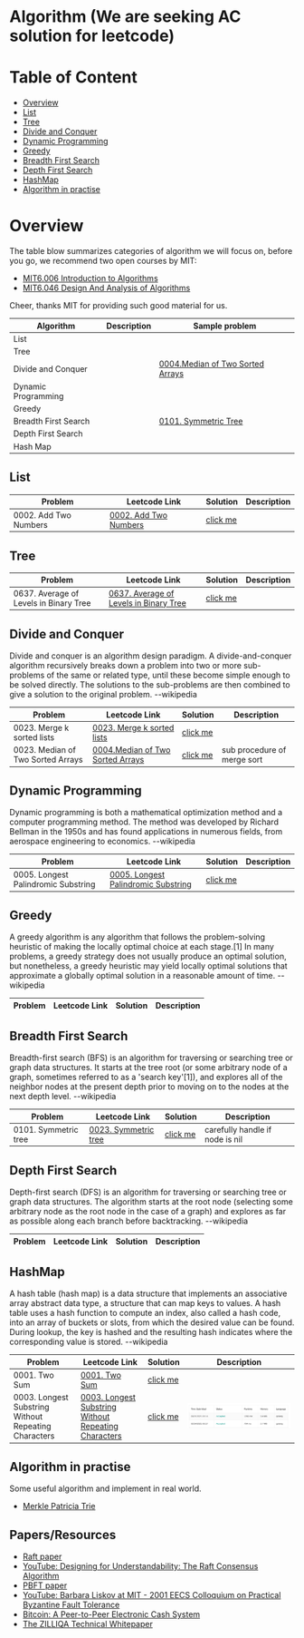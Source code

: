 # Algorithm (We are seeking AC solution for leetcode)

# Table of Content

- [Overview](#overview)
- [List](#list)
- [Tree](#tree)  
- [Divide and Conquer](#divide-and-conquer)
- [Dynamic Programming](#dynamic-programming)
- [Greedy](#greedy)
- [Breadth First Search](#breadth-first-search)
- [Depth First Search](#depth-first-search)
- [HashMap](#hashmap)
- [Algorithm in practise](#algorithm-in-practise)

# Overview

The table blow summarizes categories of algorithm we will focus on, before you go, we recommend two open courses by MIT:

- [MIT6.006 Introduction to Algorithms](https://www.youtube.com/playlist?list=PLUl4u3cNGP61Oq3tWYp6V_F-5jb5L2iHb)
- [MIT6.046 Design And Analysis of Algorithms](https://www.youtube.com/playlist?list=PLUl4u3cNGP6317WaSNfmCvGym2ucw3oGp)

Cheer, thanks MIT for providing such good material for us.

| Algorithm | Description | Sample problem |
|--|--| --|
| List |  |  |
| Tree |  |  |
| Divide and Conquer |   | [0004.Median of Two Sorted Arrays](https://leetcode.com/problems/median-of-two-sorted-arrays/) |
| Dynamic Programming |   | []() |
| Greedy |  | []() |
| Breadth First Search | | [0101. Symmetric Tree](https://leetcode.com/problems/symmetric-tree/) |
| Depth First Search | | []() |
| Hash Map | | []() |

## List

| Problem | Leetcode Link | Solution | Description |
|--|--|--|--|
| 0002. Add Two Numbers | [0002. Add Two Numbers](https://leetcode.com/problems/add-two-numbers/) | [click me](0002_add_two_numbers.go)| |

## Tree

| Problem | Leetcode Link | Solution | Description |
|--|--|--|--|
| 0637. Average of Levels in Binary Tree | [0637. Average of Levels in Binary Tree](https://leetcode.com/problems/average-of-levels-in-binary-tree/) | [click me](0637_average_of_levels_in_binary_tree.go)| |


## Divide and Conquer

Divide and conquer is an algorithm design paradigm. A divide-and-conquer algorithm recursively breaks down a problem into two or more sub-problems of the same or related type, until these become simple enough to be solved directly. The solutions to the sub-problems are then combined to give a solution to the original problem. --wikipedia

| Problem | Leetcode Link | Solution | Description |
|--|--|--|--|
| 0023. Merge k sorted lists | [0023. Merge k sorted lists](https://leetcode.com/problems/merge-k-sorted-lists/) | [click me](0023_merge_k_sorted_lists.go)| |
| 0023. Median of Two Sorted Arrays | [0004.Median of Two Sorted Arrays](https://leetcode.com/problems/median-of-two-sorted-arrays/) | [click me](0004_median_of_two_sorted_arrays.go)| sub procedure of merge sort |

## Dynamic Programming

Dynamic programming is both a mathematical optimization method and a computer programming method. The method was developed by Richard Bellman in the 1950s and has found applications in numerous fields, from aerospace engineering to economics. --wikipedia

| Problem | Leetcode Link | Solution | Description |
|--|--|--|--|
| 0005. Longest Palindromic Substring | [0005. Longest Palindromic Substring](https://leetcode.com/problems/longest-palindromic-substring/) | [click me](0005_longest_palindromic_substring.go)| |

## Greedy

A greedy algorithm is any algorithm that follows the problem-solving heuristic of making the locally optimal choice at each stage.[1] In many problems, a greedy strategy does not usually produce an optimal solution, but nonetheless, a greedy heuristic may yield locally optimal solutions that approximate a globally optimal solution in a reasonable amount of time. --wikipedia

| Problem | Leetcode Link | Solution | Description |
|--|--|--|--|

## Breadth First Search

Breadth-first search (BFS) is an algorithm for traversing or searching tree or graph data structures. It starts at the tree root (or some arbitrary node of a graph, sometimes referred to as a 'search key'[1]), and explores all of the neighbor nodes at the present depth prior to moving on to the nodes at the next depth level. --wikipedia

| Problem | Leetcode Link | Solution | Description |
|--|--|--|--|
| 0101. Symmetric tree | [0023. Symmetric tree](https://leetcode.com/problems/symmetric-tree/) | [click me](0101_symmetric_tree.go)| carefully handle if node is nil |

## Depth First Search

Depth-first search (DFS) is an algorithm for traversing or searching tree or graph data structures. The algorithm starts at the root node (selecting some arbitrary node as the root node in the case of a graph) and explores as far as possible along each branch before backtracking. --wikipedia

| Problem | Leetcode Link | Solution | Description |
|--|--|--|--|

## HashMap

A hash table (hash map) is a data structure that implements an associative array abstract data type, a structure that can map keys to values. A hash table uses a hash function to compute an index, also called a hash code, into an array of buckets or slots, from which the desired value can be found. During lookup, the key is hashed and the resulting hash indicates where the corresponding value is stored. --wikipedia


| Problem | Leetcode Link | Solution | Description |
|--|--|--|--|
| 0001. Two Sum | [0001. Two Sum](https://leetcode.com/problems/two-sum/) | [click me](0001_two_sum.go)| |
| 0003. Longest Substring Without Repeating Characters | [0003. Longest Substring Without Repeating Characters](https://leetcode.com/problems/longest-substring-without-repeating-characters/) | [click me](0003_longest_substring_without_repeating_characters.go)| ![worst while using map :( ](asset/0005.png)|

## Algorithm in practise

Some useful algorithm and implement in real world.

- [Merkle Patricia Trie](https://eth.wiki/en/fundamentals/patricia-tree)

## Papers/Resources

- [Raft paper](./papers/raft.pdf)
- [YouTube: Designing for Understandability: The Raft Consensus Algorithm](https://youtu.be/vYp4LYbnnW8)  
- [PBFT paper](./papers/pbft.pdf)
- [YouTube: Barbara Liskov at MIT - 2001 EECS Colloquium on Practical Byzantine Fault Tolerance](https://www.youtube.com/watch?v=Uj638eFIWg8&t=951)
- [Bitcoin: A Peer-to-Peer Electronic Cash System](./papers/bitcoin.pdf)
- [The ZILLIQA Technical Whitepaper](./papers/zilliqa.pdf)
